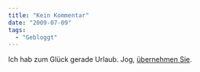 ```yaml
---
title: "Kein Kommentar"
date: "2009-07-09"
tags:
  - "Gebloggt"
---
```


Ich hab zum Glück gerade Urlaub. Jog, [übernehmen Sie](http://powerbook.blogger.de/2009/07/09/445782/ich-bin-deutschlands-bekanntester-blogger/).
